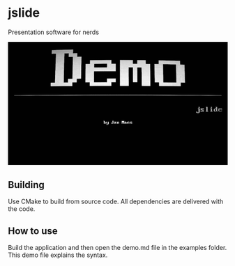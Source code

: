 # jslide
Presentation software for nerds

![](images/jslidedemo.gif)

## Building
Use CMake to build from source code. All dependencies are delivered with the code.

## How to use
Build the application and then open the demo.md file in the examples folder. This demo file explains the syntax.
